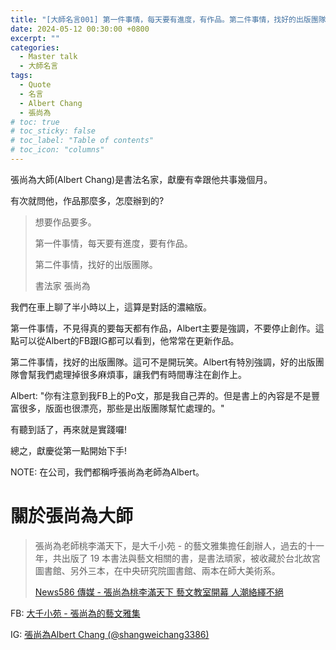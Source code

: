 ```yaml
---
title: "[大師名言001] 第一件事情，每天要有進度，有作品。第二件事情，找好的出版團隊。"
date: 2024-05-12 00:30:00 +0800
excerpt: ""
categories:
  - Master talk
  - 大師名言
tags:
  - Quote
  - 名言
  - Albert Chang
  - 張尚為
# toc: true
# toc_sticky: false
# toc_label: "Table of contents"
# toc_icon: "columns"
---
```


張尚為大師(Albert Chang)是書法名家，獻慶有幸跟他共事幾個月。

有次就問他，作品那麼多，怎麼辦到的?

> 想要作品要多。
> 
> 第一件事情，每天要有進度，要有作品。
> 
> 第二件事情，找好的出版團隊。
> 
> 書法家 張尚為

我們在車上聊了半小時以上，這算是對話的濃縮版。

第一件事情，不見得真的要每天都有作品，Albert主要是強調，不要停止創作。這點可以從Albert的FB跟IG都可以看到，他常常在更新作品。

第二件事情，找好的出版團隊。這可不是開玩笑。Albert有特別強調，好的出版團隊會幫我們處理掉很多麻煩事，讓我們有時間專注在創作上。

Albert: "你有注意到我FB上的Po文，那是我自己弄的。但是書上的內容是不是豐富很多，版面也很漂亮，那些是出版團隊幫忙處理的。"

有聽到話了，再來就是實踐囉!

總之，獻慶從第一點開始下手!

NOTE: 在公司，我們都稱呼張尚為老師為Albert。

# 關於張尚為大師

> 張尚為老師桃李滿天下，是大千小苑 - 的藝文雅集擔任創辦人，過去的十一年，共出版了 19 本書法與藝文相關的書，是書法頑家，被收藏於台北故宮圖書館、另外三本，在中央研究院圖書館、兩本在師大美術系。
> 
> [News586 傳媒 - 張尚為桃李滿天下  藝文教室開幕   人潮絡繹不絕](<https://news.owlting.com/articles/361593>)

FB: [大千小苑 - 張尚為的藝文雅集](<https://www.facebook.com/p/%E5%A4%A7%E5%8D%83%E5%B0%8F%E8%8B%91-%E5%BC%B5%E5%B0%9A%E7%82%BA%E7%9A%84%E8%97%9D%E6%96%87%E9%9B%85%E9%9B%86-100069736733028/?paipv=0&eav=Afbn7SeusPjrZBrBBs9nVB8CHcCAlw26hZ0h_nCvUAV87RSpUXWAv_EPRSA78pQDnlE&_rdr>)

IG: [張尚為Albert Chang (@shangweichang3386)](<https://www.instagram.com/shangweichang3386/>)
